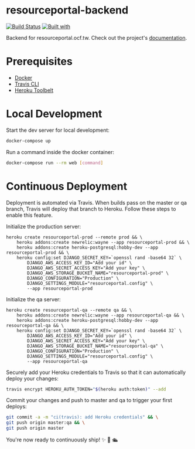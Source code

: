 # resourceportal-backend

[![Build Status](https://travis-ci.org/ocftw/resourceportal-backend.svg?branch=master)](https://travis-ci.org/ocftw/resourceportal-backend)
[![Built with](https://img.shields.io/badge/Built_with-Cookiecutter_Django_Rest-F7B633.svg)](https://github.com/agconti/cookiecutter-django-rest)

Backend for resourceportal.ocf.tw. Check out the project's [documentation](http://ocftw.github.io/resourceportal-backend/).

# Prerequisites

- [Docker](https://docs.docker.com/docker-for-mac/install/)  
- [Travis CLI](http://blog.travis-ci.com/2013-01-14-new-client/)
- [Heroku Toolbelt](https://toolbelt.heroku.com/)

# Local Development

Start the dev server for local development:
```bash
docker-compose up
```

Run a command inside the docker container:

```bash
docker-compose run --rm web [command]
```

# Continuous Deployment

Deployment is automated via Travis. When builds pass on the master or qa branch, Travis will deploy that branch to Heroku. Follow these steps to enable this feature.

Initialize the production server:

```
heroku create resourceportal-prod --remote prod && \
    heroku addons:create newrelic:wayne --app resourceportal-prod && \
    heroku addons:create heroku-postgresql:hobby-dev --app resourceportal-prod && \
    heroku config:set DJANGO_SECRET_KEY=`openssl rand -base64 32` \
        DJANGO_AWS_ACCESS_KEY_ID="Add your id" \
        DJANGO_AWS_SECRET_ACCESS_KEY="Add your key" \
        DJANGO_AWS_STORAGE_BUCKET_NAME="resourceportal-prod" \
        DJANGO_CONFIGURATION="Production" \
        DJANGO_SETTINGS_MODULE="resourceportal.config" \
        --app resourceportal-prod
```

Initialize the qa server:

```
heroku create resourceportal-qa --remote qa && \
    heroku addons:create newrelic:wayne --app resourceportal-qa && \
    heroku addons:create heroku-postgresql:hobby-dev --app resourceportal-qa && \
    heroku config:set DJANGO_SECRET_KEY=`openssl rand -base64 32` \
        DJANGO_AWS_ACCESS_KEY_ID="Add your id" \
        DJANGO_AWS_SECRET_ACCESS_KEY="Add your key" \
        DJANGO_AWS_STORAGE_BUCKET_NAME="resourceportal-qa" \
        DJANGO_CONFIGURATION="Production" \
        DJANGO_SETTINGS_MODULE="resourceportal.config" \
        --app resourceportal-qa
```

Securely add your Heroku credentials to Travis so that it can automatically deploy your changes:

```bash
travis encrypt HEROKU_AUTH_TOKEN="$(heroku auth:token)" --add
```

Commit your changes and push to master and qa to trigger your first deploys:

```bash
git commit -a -m "ci(travis): add Heroku credentials" && \
git push origin master:qa && \
git push origin master
```

You're now ready to continuously ship! ✨ 💅 🛳
